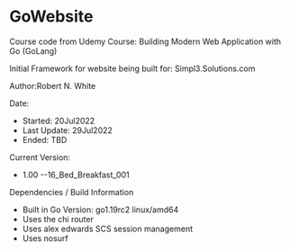 # GoWebsite

Course code from Udemy Course:
Building Modern Web Application with Go (GoLang)

Initial Framework for website being built for:
Simpl3.Solutions.com

Author:Robert N. White

Date:
- Started: 20Jul2022
- Last Update: 29Jul2022
- Ended: TBD

Current Version:
- 1.00 --16_Bed_Breakfast_001

Dependencies / Build Information
- Built in Go Version: go1.19rc2 linux/amd64
- Uses the chi router
- Uses alex edwards SCS session management
- Uses nosurf